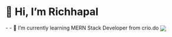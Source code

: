 <h1 >👋 Hi, I’m Richhapal</h1>
- 
- 🌱 I’m currently learning MERN Stack Developer from crio.do


<img align="center" src="https://github-readme-stats.vercel.app/api?username=richhapal>&theme=dark" />

<!---
richhapal/richhapal is a ✨ special ✨ repository because its `README.md` (this file) appears on your GitHub profile.
You can click the Preview link to take a look at your changes.
--->
